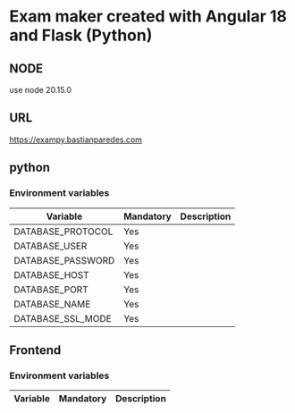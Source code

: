 # Exam maker created with Angular 18 and Flask (Python)


## NODE
use node 20.15.0


## URL
https://exampy.bastianparedes.com


## python
### Environment variables
Variable | Mandatory | Description
--- | --- | ---
DATABASE_PROTOCOL | Yes
DATABASE_USER | Yes
DATABASE_PASSWORD | Yes
DATABASE_HOST | Yes
DATABASE_PORT | Yes
DATABASE_NAME | Yes
DATABASE_SSL_MODE | Yes


## Frontend
### Environment variables
Variable | Mandatory | Description
--- | --- | ---
